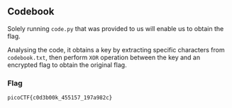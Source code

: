 ## Codebook

Solely running `code.py` that was provided to us will enable us to obtain the flag.

Analysing the code, it obtains a key by extracting specific characters from `codebook.txt`, then perform `XOR` operation between the key and an encrypted flag to obtain the original flag.

### Flag

`picoCTF{c0d3b00k_455157_197a982c}`
